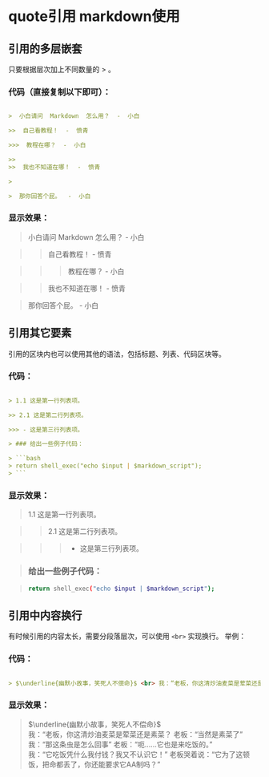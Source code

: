 # quote引用 markdown使用

## 引用的多层嵌套

只要根据层次加上不同数量的 > 。

### 代码（直接复制以下即可）：

```markdown

>  小白请问  Markdown  怎么用？  -  小白

>>  自己看教程！  -  愤青

>>>  教程在哪？  -  小白

>>  
>>  我也不知道在哪！  -  愤青

>

>  那你回答个屁。  -  小白

```

### 显示效果：

>  小白请问  Markdown  怎么用？  -  小白

>>  自己看教程！  -  愤青

>>>  教程在哪？  -  小白

>>  
>>  我也不知道在哪！  -  愤青

>

>  那你回答个屁。  -  小白


## 引用其它要素
引用的区块内也可以使用其他的语法，包括标题、列表、代码区块等。

### 代码：

```markdown

> 1.1 这是第一行列表项。

>> 2.1 这是第二行列表项。

>>> - 这是第三行列表项。

> ### 给出一些例子代码：

> ```bash
> return shell_exec("echo $input | $markdown_script");
> ```

```

### 显示效果：

> 1.1 这是第一行列表项。

>> 2.1 这是第二行列表项。

>>> - 这是第三行列表项。

> ### 给出一些例子代码：

> ```bash
> return shell_exec("echo $input | $markdown_script");
> ```

## 引用中内容换行
有时候引用的内容太长，需要分段落层次，可以使用 ``` <br> ``` 实现换行。 举例：

### 代码：

```markdown

> $\underline{幽默小故事，笑死人不偿命}$ <br> 我：“老板，你这清炒油麦菜是荤菜还是素菜？ 老板：“当然是素菜了” <br> 我：“那这条虫是怎么回事” 老板：“呃……它也是来吃饭的。” <br> 我：“它吃饭凭什么我付钱？我又不认识它！” 老板哭着说：“它为了这顿饭，把命都丢了，你还能要求它AA制吗？”

```

### 显示效果：

> $\underline{幽默小故事，笑死人不偿命}$ <br> 我：“老板，你这清炒油麦菜是荤菜还是素菜？ 老板：“当然是素菜了” <br> 我：“那这条虫是怎么回事” 老板：“呃……它也是来吃饭的。” <br> 我：“它吃饭凭什么我付钱？我又不认识它！” 老板哭着说：“它为了这顿饭，把命都丢了，你还能要求它AA制吗？”



